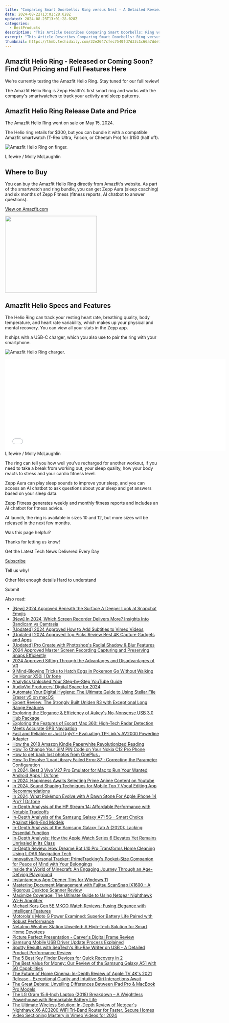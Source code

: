 ```yaml
---
title: "Comparing Smart Doorbells: Ring versus Nest - A Detailed Review"
date: 2024-08-22T13:01:28.028Z
updated: 2024-08-23T13:01:28.028Z
categories:
  - BestProducts
description: "This Article Describes Comparing Smart Doorbells: Ring versus Nest - A Detailed Review"
excerpt: "This Article Describes Comparing Smart Doorbells: Ring versus Nest - A Detailed Review"
thumbnail: https://thmb.techidaily.com/32e2647cfec7540fd7d33c1c66a7dde730efec2830801400ac767081505a0953.jpg
---
```


## Amazfit Helio Ring - Released or Coming Soon? Find Out Pricing and Full Features Here

We're currently testing the Amazfit Helio Ring. Stay tuned for our full review!

 The Amazfit Helio Ring is Zepp Health's first smart ring and works with the company's smartwatches to track your activity and sleep patterns.

## Amazfit Helio Ring Release Date and Price

 The Amazfit Helio Ring went on sale on May 15, 2024\.

 The Helio ring retails for $300, but you can bundle it with a compatible Amazfit smartwatch (T-Rex Ultra, Falcon, or Cheetah Pro) for $150 (half off).

![Amazfit Helio Ring on finger.](https://www.lifewire.com/thmb/fZmZBwZyOcfLxxOFKRzZYHN-2Cg=/1500x0/filters:no_upscale():max_bytes(150000):strip_icc():format(webp)/AmazfitHelioRing_crop-574642441bec41228958dcb4025e662a.jpg)

Lifewire / Molly McLaughlin

## Where to Buy

 You can buy the Amazfit Helio Ring directly from Amazfit's website. As part of the smartwatch and ring bundle, you can get Zepp Aura (sleep coaching) and six months of Zepp Fitness (fitness reports, AI chatbot to answer questions).

[View on Amazfit.com](https://us.amazfit.com/products/amazfit-helio-ring)

<!-- affiliate ads begin -->
<a href="https://caperobbin.sjv.io/c/5597632/2006123/18460" target="_top" id="2006123"><img src="//a.impactradius-go.com/display-ad/18460-2006123" border="0" alt="" width="300" height="250"/></a><img height="0" width="0" src="https://imp.pxf.io/i/5597632/2006123/18460" style="position:absolute;visibility:hidden;" border="0" />
<!-- affiliate ads end -->
## Amazfit Helio Specs and Features

 The Helio Ring can track your resting heart rate, breathing quality, body temperature, and heart rate variability, which makes up your physical and mental recovery. You can view all your stats in the Zepp app.

 It ships with a USB-C charger, which you also use to pair the ring with your smartphone.

![Amazfit Helio Ring charger.](https://www.lifewire.com/thmb/Er_MEJDbTps5jv74Y7giffV-KG4=/1500x0/filters:no_upscale():max_bytes(150000):strip_icc():format(webp)/AmazfitHelioRingCharger-c360c0a7cedf4b099a4a7764d58729f2.jpg)

<!-- affiliate ads begin -->
<iframe id="iframe_672" src="//a.impactradius-go.com/gen-ad-code/5597632/1959812/17834/" width="720" height="300" scrolling="no" frameborder="0" marginheight="0" marginwidth="0"></iframe>
<!-- affiliate ads end -->
Lifewire / Molly McLaughlin

 The ring can tell you how well you've recharged for another workout, if you need to take a break from working out, your sleep quality, how your body reacts to stress and your cardio fitness level.

 Zepp Aura can play sleep sounds to improve your sleep, and you can access an AI chatbot to ask questions about your sleep and get answers based on your sleep data.

 Zepp Fitness generates weekly and monthly fitness reports and includes an AI chatbot for fitness advice.

 At launch, the ring is available in sizes 10 and 12, but more sizes will be released in the next few months.

Was this page helpful?

Thanks for letting us know!

 Get the Latest Tech News Delivered Every Day

[Subscribe](https://www.lifewire.com/#)

Tell us why!

 Other  Not enough details  Hard to understand

 Submit


<ins class="adsbygoogle"
     style="display:block"
     data-ad-format="autorelaxed"
     data-ad-client="ca-pub-7571918770474297"
     data-ad-slot="1223367746"></ins>



<ins class="adsbygoogle"
     style="display:block"
     data-ad-client="ca-pub-7571918770474297"
     data-ad-slot="8358498916"
     data-ad-format="auto"
     data-full-width-responsive="true"></ins>

<span class="atpl-alsoreadstyle">Also read:</span>
<div><ul>
<li><a href="https://snapchat-videos.techidaily.com/new-2024-approved-beneath-the-surface-a-deeper-look-at-snapchat-emojis/"><u>[New] 2024 Approved  Beneath the Surface  A Deeper Look at Snapchat Emojis</u></a></li>
<li><a href="https://on-screen-recording.techidaily.com/new-in-2024-which-screen-recorder-delivers-more-insights-into-bandicam-vs-camtasia/"><u>[New] In 2024, Which Screen Recorder Delivers More? Insights Into Bandicam vs Camtasia</u></a></li>
<li><a href="https://vimeo-videos.techidaily.com/updated-2024-approved-how-to-add-subtitles-to-vimeo-videos/"><u>[Updated] 2024 Approved  How to Add Subtitles to Vimeo Videos</u></a></li>
<li><a href="https://remote-screen-capture.techidaily.com/updated-2024-approved-top-picks-review-best-4k-capture-gadgets-and-apps/"><u>[Updated] 2024 Approved  Top Picks Review  Best 4K Capture Gadgets and Apps</u></a></li>
<li><a href="https://extra-guidance.techidaily.com/updated-pro-create-with-photoshops-radial-shadow-and-blur-features/"><u>[Updated] Pro Create with Photoshop's Radial Shadow & Blur Features</u></a></li>
<li><a href="https://snapchat-videos.techidaily.com/2024-approved-master-screen-recording-capturing-and-preserving-snaps-efficiently/"><u>2024 Approved  Master Screen Recording  Capturing and Preserving Snaps Efficiently</u></a></li>
<li><a href="https://article-helps.techidaily.com/2024-approved-sifting-through-the-advantages-and-disadvantages-of-vr/"><u>2024 Approved  Sifting Through the Advantages and Disadvantages of VR</u></a></li>
<li><a href="https://pokemon-go-android.techidaily.com/9-mind-blowing-tricks-to-hatch-eggs-in-pokemon-go-without-walking-on-honor-x50i-drfone-by-drfone-virtual-android/"><u>9 Mind-Blowing Tricks to Hatch Eggs in Pokemon Go Without Walking On Honor X50i | Dr.fone</u></a></li>
<li><a href="https://youtube-data.techidaily.com/tics-unlocked-your-step-by-step-youtube-guide/"><u>Analytics Unlocked  Your Step-by-Step YouTube Guide</u></a></li>
<li><a href="https://extra-hints.techidaily.com/audiovid-producers-digital-space-for-2024/"><u>AudioVid Producers' Digital Space for 2024</u></a></li>
<li><a href="https://data-safeguard.techidaily.com/automate-your-digital-hygiene-the-ultimate-guide-to-using-stellar-file-eraser-v5-on-macos/"><u>Automate Your Digital Hygiene: The Ultimate Guide to Using Stellar File Eraser v5 on macOS</u></a></li>
<li><a href="https://buynow-help.techidaily.com/expert-review-the-strongly-built-uniden-r3-with-exceptional-long-range-features/"><u>Expert Review: The Strongly Built Uniden R3 with Exceptional Long Range Features</u></a></li>
<li><a href="https://buynow-help.techidaily.com/exploring-the-elegance-and-efficiency-of-aukeys-no-nonsense-usb-30-hub-package/"><u>Exploring the Elegance & Efficiency of Aukey's No-Nonsense USB 3.0 Hub Package</u></a></li>
<li><a href="https://buynow-help.techidaily.com/exploring-the-features-of-escort-max-360-high-tech-radar-detection-meets-accurate-gps-navigation/"><u>Exploring the Features of Escort Max 360: High-Tech Radar Detection Meets Accurate GPS Navigation</u></a></li>
<li><a href="https://buynow-help.techidaily.com/fast-and-reliable-or-just-ugly-evaluating-tp-links-av2000-powerline-adapter/"><u>Fast and Reliable or Just Ugly? - Evaluating TP-Link's AV2000 Powerline Adapter</u></a></li>
<li><a href="https://buynow-help.techidaily.com/how-the-2018-amazon-kindle-paperwhite-revolutionized-reading/"><u>How the 2018 Amazon Kindle Paperwhite Revolutionized Reading</u></a></li>
<li><a href="https://sim-unlock.techidaily.com/how-to-change-your-sim-pin-code-on-your-nokia-c12-pro-phone-by-drfone-android/"><u>How To Change Your SIM PIN Code on Your Nokia C12 Pro Phone</u></a></li>
<li><a href="https://blog-min.techidaily.com/how-to-get-back-lost-photos-from-oneplus-by-fonelab-android-recover-photos/"><u>How to get back lost photos from OnePlus .</u></a></li>
<li><a href="https://win-howtos.techidaily.com/how-to-resolve-loadlibrary-failed-error-87-correcting-the-parameter-configuration/"><u>How To Resolve 'LoadLibrary Failed Error 87': Correcting the Parameter Configuration</u></a></li>
<li><a href="https://screen-mirror.techidaily.com/in-2024-best-3-vivo-v27-pro-emulator-for-mac-to-run-your-wanted-android-apps-drfone-by-drfone-android/"><u>In 2024, Best 3 Vivo V27 Pro Emulator for Mac to Run Your Wanted Android Apps | Dr.fone</u></a></li>
<li><a href="https://youtube-help.techidaily.com/in-2024-happiness-awaits-selecting-prime-anime-content-on-youtube/"><u>In 2024, Happiness Awaits  Selecting Prime Anime Content on Youtube</u></a></li>
<li><a href="https://visual-screen-recording.techidaily.com/in-2024-sound-shaping-techniques-for-mobile-top-7-vocal-editing-app-recommendations/"><u>In 2024, Sound Shaping Techniques for Mobile  Top 7 Vocal Editing App Recommendations</u></a></li>
<li><a href="https://ios-pokemon-go.techidaily.com/in-2024-what-pokemon-evolve-with-a-dawn-stone-for-apple-iphone-14-pro-drfone-by-drfone-virtual-ios/"><u>In 2024, What Pokémon Evolve with A Dawn Stone For Apple iPhone 14 Pro? | Dr.fone</u></a></li>
<li><a href="https://buynow-help.techidaily.com/in-depth-analysis-of-the-hp-stream-14-affordable-performance-with-notable-tradeoffs/"><u>In-Depth Analysis of the HP Stream 14: Affordable Performance with Notable Tradeoffs</u></a></li>
<li><a href="https://buynow-help.techidaily.com/in-depth-analysis-of-the-samsung-galaxy-a71-5g-smart-choice-against-high-end-models/"><u>In-Depth Analysis of the Samsung Galaxy A71 5G - Smart Choice Against High-End Models</u></a></li>
<li><a href="https://buynow-help.techidaily.com/in-depth-analysis-of-the-samsung-galaxy-tab-a-2020-lacking-essential-function/"><u>In-Depth Analysis of the Samsung Galaxy Tab A (2020): Lacking Essential Function</u></a></li>
<li><a href="https://buynow-help.techidaily.com/in-depth-analysis-how-the-apple-watch-series-6-elevates-yet-remains-unrivaled-in-its-class/"><u>In-Depth Analysis: How the Apple Watch Series 6 Elevates Yet Remains Unrivaled in Its Class</u></a></li>
<li><a href="https://buynow-help.techidaily.com/in-depth-review-how-dreame-bot-l10-pro-transforms-home-cleaning-using-lidar-navigation-tech/"><u>In-Depth Review: How Dreame Bot L10 Pro Transforms Home Cleaning Using LiDAR Navigation Tech</u></a></li>
<li><a href="https://buynow-help.techidaily.com/innovative-personal-tracker-primetrackings-pocket-size-companion-for-peace-of-mind-with-your-belongings/"><u>Innovative Personal Tracker: PrimeTracking's Pocket-Size Companion for Peace of Mind with Your Belongings</u></a></li>
<li><a href="https://buynow-help.techidaily.com/inside-the-world-of-minecraft-an-engaging-journey-through-an-age-defying-playground/"><u>Inside the World of Minecraft: An Engaging Journey Through an Age-Defying Playground</u></a></li>
<li><a href="https://win11.techidaily.com/instantaneous-app-opener-tips-for-windows-11/"><u>Instantaneous App Opener Tips for Windows 11</u></a></li>
<li><a href="https://buynow-help.techidaily.com/mastering-document-management-with-fujitsu-scansnap-ix1600-a-rigorous-desktop-scanner-review/"><u>Mastering Document Management with Fujitsu ScanSnap iX1600 - A Rigorous Desktop Scanner Review</u></a></li>
<li><a href="https://buynow-help.techidaily.com/maximize-coverage-the-ultimate-guide-to-using-netgear-nighthawk-wi-fi-amplifier/"><u>Maximize Coverage: The Ultimate Guide to Using Netgear Nighthawk Wi-Fi Amplifier</u></a></li>
<li><a href="https://buynow-help.techidaily.com/michael-kors-gen-5e-mkgo-watch-reviews-fusing-elegance-with-intelligent-features/"><u>Michael Kors Gen 5E MKGO Watch Reviews: Fusing Elegance with Intelligent Features</u></a></li>
<li><a href="https://buynow-help.techidaily.com/motorolas-moto-g-power-examined-superior-battery-life-paired-with-robust-performance/"><u>Motorola's Moto G Power Examined: Superior Battery Life Paired with Robust Performance</u></a></li>
<li><a href="https://buynow-help.techidaily.com/netatmo-weather-station-unveiled-a-high-tech-solution-for-smart-home-devotees/"><u>Netatmo Weather Station Unveiled: A High-Tech Solution for Smart Home Devotees</u></a></li>
<li><a href="https://buynow-help.techidaily.com/picture-perfect-presentation-carvers-digital-frame-review/"><u>Picture Perfect Presentation - Carver's Digital Frame Review</u></a></li>
<li><a href="https://win-amazing.techidaily.com/samsung-mobile-usb-driver-update-process-explained/"><u>Samsung Mobile USB Driver Update Process Explained</u></a></li>
<li><a href="https://buynow-help.techidaily.com/spotty-results-with-seatechs-blu-ray-writer-on-usb-a-detailed-product-performance-review/"><u>Spotty Results with SeaTech's Blu-Ray Writer on USB - A Detailed Product Performance Review</u></a></li>
<li><a href="https://buynow-help.techidaily.com/the-5-best-key-finder-devices-for-quick-recovery-in-2/"><u>The 5 Best Key Finder Devices for Quick Recovery in 2</u></a></li>
<li><a href="https://buynow-help.techidaily.com/the-best-value-for-money-our-review-of-the-samsung-galaxy-a51-with-5g-capabilities/"><u>The Best Value for Money: Our Review of the Samsung Galaxy A51 with 5G Capabilities</u></a></li>
<li><a href="https://buynow-help.techidaily.com/the-future-of-home-cinema-in-depth-review-of-apple-tv-4ks-2021-release-exceptional-clarity-and-intuitive-siri-interactions-await/"><u>The Future of Home Cinema: In-Depth Review of Apple TV 4K's 2021 Release - Exceptional Clarity and Intuitive Siri Interactions Await</u></a></li>
<li><a href="https://buynow-help.techidaily.com/the-great-debate-unveiling-differences-between-ipad-pro-and-macbook-pro-models/"><u>The Great Debate: Unveiling Differences Between IPad Pro & MacBook Pro Models</u></a></li>
<li><a href="https://buynow-help.techidaily.com/the-lg-gram-156-inch-laptop-2018-breakdown-a-weightless-powerhouse-with-remarkable-battery-life/"><u>The LG Gram 15.6-Inch Laptop (2018) Breakdown – A Weightless Powerhouse with Remarkable Battery Life</u></a></li>
<li><a href="https://buynow-info.techidaily.com/the-ultimate-wireless-solution-in-depth-review-of-netgears-nighthawk-x6-ac3200-wifi-tri-band-router-for-faster-secure-homes/"><u>The Ultimate Wireless Solution: In-Depth Review of Netgear's Nighthawk X6 AC3200 WiFi Tri-Band Router for Faster, Secure Homes</u></a></li>
<li><a href="https://vimeo-videos.techidaily.com/video-sectioning-mastery-in-vimeo-videos-for-2024/"><u>Video Sectioning Mastery in Vimeo Videos for 2024</u></a></li>
</ul></div>
